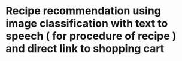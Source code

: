 # Recipe recommendation using image classification with text to speech ( for procedure of recipe ) and direct link to shopping cart
